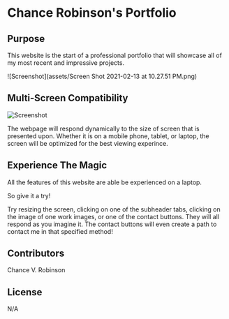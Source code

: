 # Chance Robinson's Portfolio

## Purpose

This website is the start of a professional portfolio that will showcase all of my most recent and impressive projects.  

![Screenshot](assets/Screen Shot 2021-02-13 at 10.27.51 PM.png)

## Multi-Screen Compatibility

![Screenshot](https://github.com/chancevaughn/Chance-Robinson-Portfolio/blob/main/assets/Screen%20Shot%202021-02-13%20at%209.56.00%20PM.png)

The webpage will respond dynamically to the size of screen that is presented upon. Whether it is on a mobile phone, tablet, or laptop, the screen will be optimized for the best viewing experince.

## Experience The Magic

All the features of this website are able be experienced on a laptop. 

So give it a try!

Try resizing the screen, clicking on one of the subheader tabs, clicking on the image of one work images, or one of the contact buttons. They will all respond as you imagine it. The contact buttons will even create a path to contact me in that specified method!

## Contributors

Chance V. Robinson

## License

N/A